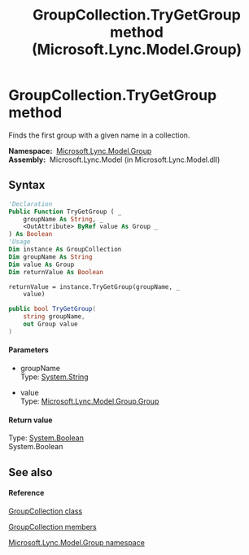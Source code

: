 ﻿---
title: GroupCollection.TryGetGroup method  (Microsoft.Lync.Model.Group)
TOCTitle: 'TryGetGroup method '
ms:assetid: M:Microsoft.Lync.Model.Group.GroupCollection.TryGetGroup(System.String,Microsoft.Lync.Model.Group.Group@)_DI_3_UC_OCS14MrefLyncWPF
ms:mtpsurl: https://msdn.microsoft.com/en-us/library/microsoft.lync.model.group.groupcollection.trygetgroup(v=office.15)
ms:contentKeyID: 48589341
ms.date: 07/28/2014
mtps_version: v=office.15
f1_keywords:
- Microsoft.Lync.Model.Group.GroupCollection.TryGetGroup
dev_langs:
- CSharp
- JScript
- VB
- other
---

# GroupCollection.TryGetGroup method

Finds the first group with a given name in a collection.

**Namespace:**  [Microsoft.Lync.Model.Group](microsoft-lync-model-group-namespace_2.md)  
**Assembly:**  Microsoft.Lync.Model (in Microsoft.Lync.Model.dll)

## Syntax

``` vb
'Declaration
Public Function TryGetGroup ( _
    groupName As String, _
    <OutAttribute> ByRef value As Group _
) As Boolean
'Usage
Dim instance As GroupCollection
Dim groupName As String
Dim value As Group
Dim returnValue As Boolean

returnValue = instance.TryGetGroup(groupName, _
    value)
```

``` csharp
public bool TryGetGroup(
    string groupName,
    out Group value
)
```

#### Parameters

  - groupName  
    Type: [System.String](http://msdn2.microsoft.com/en-us/library/s1wwdcbf)  

<!-- end list -->

  - value  
    Type: [Microsoft.Lync.Model.Group.Group](group-class-microsoft-lync-model-group_2.md)  

#### Return value

Type: [System.Boolean](http://msdn2.microsoft.com/en-us/library/a28wyd50)  
System.Boolean  

## See also

#### Reference

[GroupCollection class](groupcollection-class-microsoft-lync-model-group_2.md)

[GroupCollection members](groupcollection-members-microsoft-lync-model-group_2.md)

[Microsoft.Lync.Model.Group namespace](microsoft-lync-model-group-namespace_2.md)

